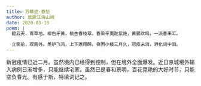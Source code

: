 ```yaml
---
title: 苏幕遮·春愁
author: 放歌江海山阙
date: 2020-03-18
poem: |
  碧云天，青草地。柳色牙黄，桃杏春枝翠。春染辛荑酡紫艳，黄鹂欢鸣，一派春来汇。

  立窗前，观窗外。羡妒飞鸿，上下遨翔醉。身困小楼三月久，冠疫未消，酒化词中泪。
---
```


新冠疫情已近二月。虽然境内已经得到控制，但在境外全面爆发。近日京城境外输入病例日渐增多，只能继续宅家。虽然已是春和景明，百花竞艳的大好时节，只能空负春光。有感于斯，特填词记之。
